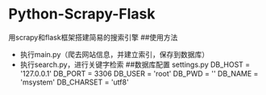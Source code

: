 # Python-Scrapy-Flask
用scrapy和flask框架搭建简易的搜索引擎
##使用方法
* 执行main.py（爬去网站信息，并建立索引，保存到数据库）
* 执行search.py，进行关键字检索
##数据库配置
settings.py
DB_HOST = '127.0.0.1'
DB_PORT = 3306
DB_USER = 'root'
DB_PWD = ''
DB_NAME = 'msystem'
DB_CHARSET = 'utf8'
